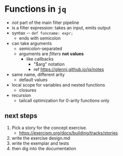 # Functions in `jq`

- _not_ part of the main filter pipeline
- is a filter expression: takes an input, emits output
- syntax -- `def funcname: expr;`
    - ends with semicolon
- can take arguments
    - semicolon-separated
    - arguments are _filters_ **not values**
        - like callbacks
            - "$arg" notation
            - ref https://glennj.github.io/jq/notes 
- same name, different arity
    - default values
- local scope for variables and nested functions
    - closures
- recursion
    - tailcall optimization for 0-arity functions only


## next steps

1. Pick a story for the concept exercise.
    - https://exercism.org/docs/building/tracks/stories
1. write the exercise design.md
1. write the exemplar and tests
1. then dig into the documentation
